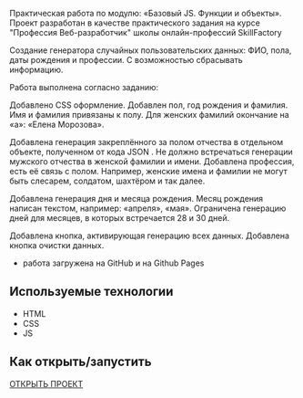 Практическая работа по модулю: «Базовый JS. Функции и объекты».
Проект разработан в качестве практического задания на курсе "Профессия Веб-разработчик" школы онлайн-профессий SkillFactory

Создание генератора случайных пользовательских данных: ФИО, пола, даты рождения и профессии. С возможностью сбрасывать информацию.

Работа выполнена согласно заданию:

Добавлено CSS оформление.
Добавлен пол, год рождения и фамилия.
Имя и фамилия привязаны к полу. Для женских фамилий окончание на «а»: «Елена Морозова».

Добавлена генерация закреплённого за полом отчества в отдельном объекте, полученном от кода JSON . Не должно встречаться генерации мужского отчества в женской фамилии и имени.
Добавлена профессия, есть её связь с полом. Например, женские имена и фамилии не могут быть слесарем, солдатом, шахтёром и так далее.


Добавлена генерация дня и месяца рождения. Месяц рождения написан текстом, например: «апреля», «мая».
Ограничена генерацию дней для месяцев, в которых встречается 28 и 30 дней.

Добавлена кнопка, активирующая генерацию всех данных.
Добавлена кнопка очистки данных.

* работа загружена на GitHub и на Github Pages

## Используемые технологии

* HTML
* CSS
* JS


## Как открыть/запустить

[ОТКРЫТЬ ПРОЕКТ](./pages/index.html)